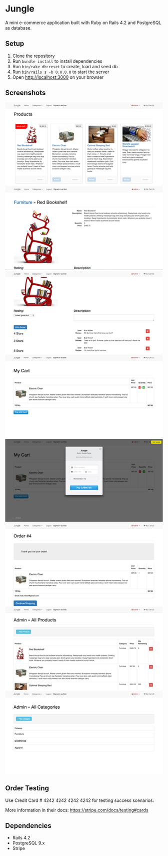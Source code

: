 # Jungle

A mini e-commerce application built with Ruby on Rails 4.2 and PostgreSQL as database.


## Setup

1. Clone the repository
2. Run `bundle install` to install dependencies
3. Run `bin/rake db:reset` to create, load and seed db
4. Run `bin/rails s -b 0.0.0.0` to start the server
5. Open <http://localhost:3000> on your browser

## Screenshots

!["The main page"](https://github.com/YuChenHeMTL/jungle/blob/master/screenshots/main_page.png)
!["Example product page"](https://github.com/YuChenHeMTL/jungle/blob/master/screenshots/product_page.png)
!["Reviews"](https://github.com/YuChenHeMTL/jungle/blob/master/screenshots/reviews.png)
!["Cart"](https://github.com/YuChenHeMTL/jungle/blob/master/screenshots/cart.png)
!["Order Page"](https://github.com/YuChenHeMTL/jungle/blob/master/screenshots/order_page.png)
!["Receipt Page"](https://github.com/YuChenHeMTL/jungle/blob/master/screenshots/receipt_page.png)
!["Admin Products"](https://github.com/YuChenHeMTL/jungle/blob/master/screenshots/admin_products.png)
!["Admin Categories"](https://github.com/YuChenHeMTL/jungle/blob/master/screenshots/admin_categories.png)

## Order Testing

Use Credit Card # 4242 4242 4242 4242 for testing success scenarios.

More information in their docs: <https://stripe.com/docs/testing#cards>

## Dependencies

* Rails 4.2
* PostgreSQL 9.x
* Stripe
